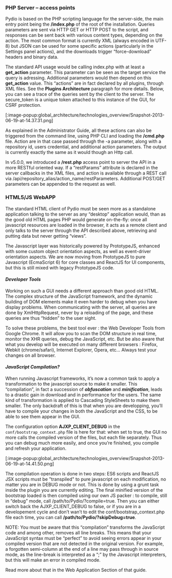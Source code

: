 ### PHP Server – access points
Pydio is based on the PHP scripting language for the server-side, the main entry point being the **/index.php** of the root of the installation. Queries parameters are sent via HTTP GET or HTTP POST to the script, and responses can be sent back with various content types, depending on the action. The most common format is currently XML (always encoded in UTF-8) but JSON can be used for some specific actions (particularly in the Settings panel actions), and the downloads trigger “force-download” headers and binary data.

The standard API usage would be calling index.php with at least a **get_action** parameter. This parameter can be seen as the target service the query is adressing.  Additional parameters would then depend on this **get_action** value. This “actions” are in fact declared by all plugins, through XML files. See the **Plugins Architecture** paragraph for more details. Below, you can see a trace of the queries sent by the client to the server. The secure_token is a unique token attached to this instance of the GUI, for CSRF protection.

[:image-popup:global_architecture/technologies_overview/Snapshot-2013-06-19-at-14.37.31.png]

As explained in the Administrator Guide, all these actions can also be triggered from the command line, using PHP CLI and loading the **/cmd.php** file. Action are in that case passed through the -a parameter, along with a repository id, users credential, and additional action parameters. The output is currently exactly the same as it would though an Http call.

In v5.0.0, we introduced a **/rest.php** access point to server the API in a more RESTful oriented way. If a “restParams” attribute is declared in the server callbacks in the XML files, and action is available through a REST call via /api/repository_alias/action_name/restParameters. Additional POST/GET parameters can be appended to the request as well.

### HTML5/JS WebAPP
The standard HTML client of Pydio must be seen more as a standalone application talking to the server as any “desktop” application would, than as the good old HTML pages PHP would generate on-the-fly: once all javascript resources are loaded in the browser, it acts as a remote client and only talks to the server through the API described above, retrieving and putting data but never getting “views”.

The Javascript layer was historically powered by PrototypeJS, enhanced with some custom object orientation aspects, as well as event-driver orientation aspects. We are now moving from PrototypeJS to pure Javascript (EcmaScript 6) for core classes and ReactJS for UI components, but this is still mixed with legacy PrototypeJS code.

#### _Developer Tools_
Working on such a GUI needs a different approach than good old HTML. The complex structure of the JavaScript framework, and the dynamic building of DOM elements make it even harder to debug when you have display problems. When communicating with the server, all queries are done by XmlHttpRequest, never by a reloading of the page, and these queries are thus “hidden” to the user sight.

To solve these problems, the best tool ever : the Web Developer Tools from Google Chrome. It will allow you to scan the DOM structure in real time, monitor the XHR queries, debug the JavaScript, etc. But be also aware that what you develop will be executed on many different browsers : Firefox, Webkit (chrome/safari), Internet Explorer, Opera, etc… Always test your changes on all browser.

#### _JavaScript Compilation?_
When running Javascript frameworks, it’s now a common task to apply a transformation to the javascript source to make it smaller. This “compilation”, in fact a succession of **_obfuscation_** and **_minification_**, leads to a drastic gain in download and in performance for the users. The same kind of transformation is applied to Cascading StyleSheets to make them smaller. The only backdraft of this is that when you are developping, you’ll have to compile your changes in both the JavaScript and the CSS, to be able to see them appear in the GUI.

The configuration option **AJXP_CLIENT_DEBUG** in the `conf/bootstrap_context.php` file is here for that: when set to true, the GUI no more calls the compiled version of the files, but each file separately. Thus you can debug much more easily, and once you’re finished, you compile and refresh your application.

[:image-popup:global_architecture/technologies_overview/Snapshot-2013-06-19-at-14.41.50.png]

The compilation operation is done in two steps: ES6 scripts and ReactJS JSX scripts must be "transpiled" to pure javascript on each modification, no matter you are in DEBUG mode or not. This is done by using a grunt task inside the plugin you are currently editing. The final minified version of the bootstrap loaded is then compiled using our own JS packer : to compile, still in “debug” mode, call /path/to/Pydio/?compile=true. Then you can either switch back the AJXP_CLIENT_DEBUG to false, or if you are in a developement cycle and don’t wan’t to edit the conf/bootstrap_context.php file each time, you can call **/path/to/Pydio/?skipDebug=true**.

NOTE: You must be aware that this “compilation” transforms the JavaScript code and among other, removes all line breaks. This means that your JavaScript syntax must be “perfect” to avoid seeing errors appear in your compiled version that are not detected in the original version. For example, a forgotten semi-column at the end of a line may pass through in source mode, as the line-break is interpreted as a “;” by the Javascript interpreters, but this will make an error in compiled mode.

Read more about that in the Web Application Section of that guide.